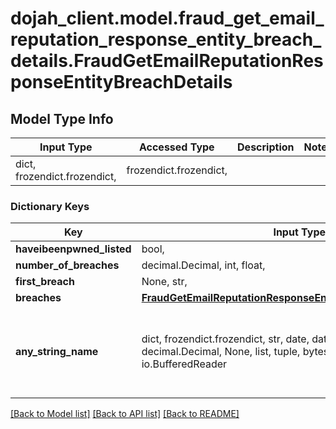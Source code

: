 # dojah_client.model.fraud_get_email_reputation_response_entity_breach_details.FraudGetEmailReputationResponseEntityBreachDetails

## Model Type Info
Input Type | Accessed Type | Description | Notes
------------ | ------------- | ------------- | -------------
dict, frozendict.frozendict,  | frozendict.frozendict,  |  | 

### Dictionary Keys
Key | Input Type | Accessed Type | Description | Notes
------------ | ------------- | ------------- | ------------- | -------------
**haveibeenpwned_listed** | bool,  | BoolClass,  |  | [optional] 
**number_of_breaches** | decimal.Decimal, int, float,  | decimal.Decimal,  |  | [optional] 
**first_breach** | None, str,  | NoneClass, str,  |  | [optional] 
**breaches** | [**FraudGetEmailReputationResponseEntityBreachDetailsBreaches**](FraudGetEmailReputationResponseEntityBreachDetailsBreaches.md) | [**FraudGetEmailReputationResponseEntityBreachDetailsBreaches**](FraudGetEmailReputationResponseEntityBreachDetailsBreaches.md) |  | [optional] 
**any_string_name** | dict, frozendict.frozendict, str, date, datetime, int, float, bool, decimal.Decimal, None, list, tuple, bytes, io.FileIO, io.BufferedReader | frozendict.frozendict, str, BoolClass, decimal.Decimal, NoneClass, tuple, bytes, FileIO | any string name can be used but the value must be the correct type | [optional]

[[Back to Model list]](../../README.md#documentation-for-models) [[Back to API list]](../../README.md#documentation-for-api-endpoints) [[Back to README]](../../README.md)

